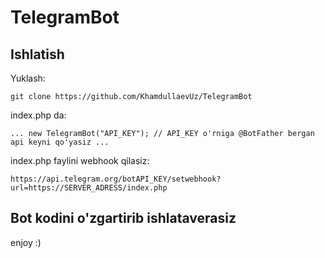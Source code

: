 # TelegramBot

## Ishlatish

Yuklash:

`git clone https://github.com/KhamdullaevUz/TelegramBot`

index.php da:

`...
new TelegramBot("API_KEY"); // API_KEY o'rniga @BotFather bergan api keyni qo'yasiz
...`

index.php faylini webhook qilasiz:

`https://api.telegram.org/botAPI_KEY/setwebhook?url=https://SERVER_ADRESS/index.php`

## Bot kodini o'zgartirib ishlataverasiz

enjoy :)
